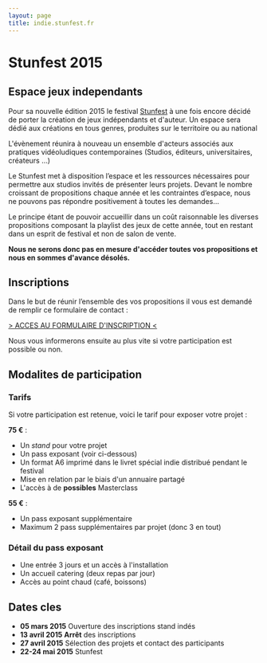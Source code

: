 ```yaml
---
layout: page
title: indie.stunfest.fr
---
```


# Stunfest 2015

## Espace jeux independants

Pour sa nouvelle édition 2015 le festival [Stunfest](http://www.stunfest.fr) à une fois encore décidé de porter la création de jeux indépendants et d'auteur. Un espace sera dédié aux créations en tous genres, produites sur le territoire ou au national

L'évènement réunira à nouveau un ensemble d'acteurs associés aux pratiques vidéoludiques contemporaines (Studios, éditeurs, universitaires, créateurs …)

Le Stunfest met à disposition l’espace et les ressources nécessaires pour permettre aux studios invités de présenter leurs projets. Devant le nombre croissant de propositions chaque année et les contraintes d’espace, nous ne pouvons pas répondre positivement à toutes les demandes…

Le principe étant de pouvoir accueillir dans un coût raisonnable les diverses propositions composant la playlist des jeux de cette année, tout en restant dans un esprit de festival et non de salon de vente.

**Nous ne serons donc pas en mesure d'accéder toutes vos propositions et nous en sommes d'avance désolés.**

## Inscriptions

Dans le but de réunir l’ensemble des vos propositions il vous est demandé de remplir ce formulaire de contact :

[> ACCES AU FORMULAIRE D'INSCRIPTION <](https://docs.google.com/forms/d/1FfV79BpylxmWp1Q12WrarKvcfse6_C69eGPCy6gIecY/viewform)

Nous vous informerons ensuite au plus vite si votre participation est possible ou non.

## Modalites de participation

### Tarifs

Si votre participation est retenue, voici le tarif pour exposer votre projet :

**75 €** :

- Un *stand* pour votre projet
- Un pass exposant (voir ci-dessous)
- Un format A6 imprimé dans le livret spécial indie distribué pendant le festival
- Mise en relation par le biais d'un annuaire partagé
- L'accès à de **possibles** Masterclass

**55 €** :

- Un pass exposant supplémentaire
- Maximum 2 pass supplémentaires par projet (donc 3 en tout)

### Détail du pass exposant

- Une entrée 3 jours et un accès à l'installation
- Un accueil catering (deux repas par jour)
- Accès au point chaud (café, boissons)

## Dates cles

- **05 mars 2015** Ouverture des inscriptions stand indés
- **13 avril 2015** **Arrêt** des inscriptions
- **27 avril 2015** Sélection des projets et contact des participants
- **22-24 mai 2015** Stunfest
